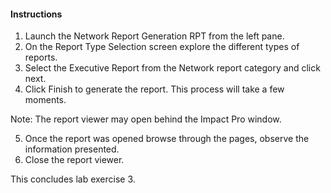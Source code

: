 #### Instructions

1. Launch the Network Report Generation RPT from the left pane. 
2. On the Report Type Selection screen explore the different types of reports. 
3. Select the Executive Report from the Network report category and click next.
4. Click Finish to generate the report. This process will take a few moments. 

Note: The report viewer may open behind the Impact Pro window. 

5. Once the report was opened browse through the pages, observe the information presented. 
6. Close the report viewer. 

This concludes lab exercise 3.
